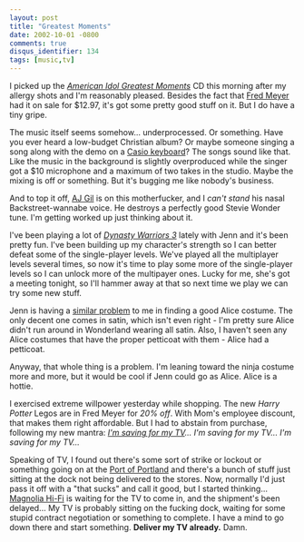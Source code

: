 ```yaml
---
layout: post
title: "Greatest Moments"
date: 2002-10-01 -0800
comments: true
disqus_identifier: 134
tags: [music,tv]
---
```

I picked up the [*American Idol Greatest
Moments*](http://www.amazon.com/exec/obidos/ASIN/B00006JL4I/mhsvortex)
CD this morning after my allergy shots and I'm reasonably pleased.
Besides the fact that [Fred Meyer](http://www.fredmeyer.com) had it on
sale for $12.97, it's got some pretty good stuff on it. But I do have a
tiny gripe.

 The music itself seems somehow... underprocessed. Or something. Have
you ever heard a low-budget Christian album? Or maybe someone singing a
song along with the demo on a [Casio
keyboard](http://www.casio.com/musicalinstruments/)? The songs sound
like that. Like the music in the background is slightly overproduced
while the singer got a $10 microphone and a maximum of two takes in the
studio. Maybe the mixing is off or something. But it's bugging me like
nobody's business.

 And to top it off, [AJ
Gil](http://idolonfox.msn.com/contestants/ind/abner_gil/default.asp) is
on this motherfucker, and I *can't stand* his nasal Backstreet-wannabe
voice. He destroys a perfectly good Stevie Wonder tune. I'm getting
worked up just thinking about it.

 I've been playing a lot of [*Dynasty Warriors
3*](http://www.amazon.com/exec/obidos/ASIN/B00005RL4E/mhsvortex) lately
with Jenn and it's been pretty fun. I've been building up my character's
strength so I can better defeat some of the single-player levels. We've
played all the multiplayer levels several times, so now it's time to
play some more of the single-player levels so I can unlock more of the
multipayer ones. Lucky for me, she's got a meeting tonight, so I'll
hammer away at that so next time we play we can try some new stuff.

 Jenn is having a [similar
problem](/archive/2002/09/30/no-hat-luck.aspx) to me in finding a good
Alice costume. The only decent one comes in satin, which isn't even
right - I'm pretty sure Alice didn't run around in Wonderland wearing
all satin. Also, I haven't seen any Alice costumes that have the proper
petticoat with them - Alice had a petticoat.

 Anyway, that whole thing is a problem. I'm leaning toward the ninja
costume more and more, but it would be cool if Jenn could go as Alice.
Alice is a hottie.

 I exercised extreme willpower yesterday while shopping. The new *Harry
Potter* Legos are in Fred Meyer for *20% off*. With Mom's employee
discount, that makes them right affordable. But I had to abstain from
purchase, following my new mantra: *[I'm saving for my
TV](http://www.sonystyle.com/home/item.jsp?itemid=50911&hierc=9685x9800x9801&catid=)...
I'm saving for my TV... I'm saving for my TV...*

 Speaking of TV, I found out there's some sort of strike or lockout or
something going on at the [Port of
Portland](http://www.portofportland.com/POPHOME.HTM) and there's a bunch
of stuff just sitting at the dock not being delivered to the stores.
Now, normally I'd just pass it off with a "that sucks" and call it good,
but I started thinking... [Magnolia Hi-Fi](http://www.magnoliahifi.com)
is waiting for the TV to come in, and the shipment's been delayed... My
TV is probably sitting on the fucking dock, waiting for some stupid
contract negotiation or something to complete. I have a mind to go down
there and start something. **Deliver my TV already.** Damn.
